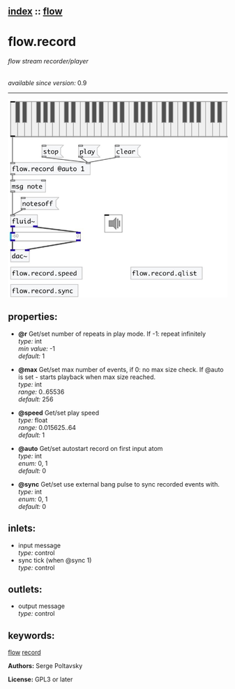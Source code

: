 [index](index.html) :: [flow](category_flow.html)
---

# flow.record

###### flow stream recorder/player

*available since version:* 0.9

---




[![example](../examples/img/flow.record.jpg)](../examples/pd/flow.record.pd)







## properties:

* **@r** 
Get/set number of repeats in play mode. If -1: repeat infinitely<br>
_type:_ int<br>
_min value:_ -1<br>
_default:_ 1<br>

* **@max** 
Get/set max number of events, if 0: no max size check. If @auto is set - starts
playback when max size reached.<br>
_type:_ int<br>
_range:_ 0..65536<br>
_default:_ 256<br>

* **@speed** 
Get/set play speed<br>
_type:_ float<br>
_range:_ 0.015625..64<br>
_default:_ 1<br>

* **@auto** 
Get/set autostart record on first input atom<br>
_type:_ int<br>
_enum:_ 0, 1<br>
_default:_ 0<br>

* **@sync** 
Get/set use external bang pulse to sync recorded events with.<br>
_type:_ int<br>
_enum:_ 0, 1<br>
_default:_ 0<br>



## inlets:

* input message<br>
_type:_ control
* sync tick (when @sync 1)<br>
_type:_ control



## outlets:

* output message<br>
_type:_ control



## keywords:

[flow](keywords/flow.html)
[record](keywords/record.html)






**Authors:** Serge Poltavsky




**License:** GPL3 or later





